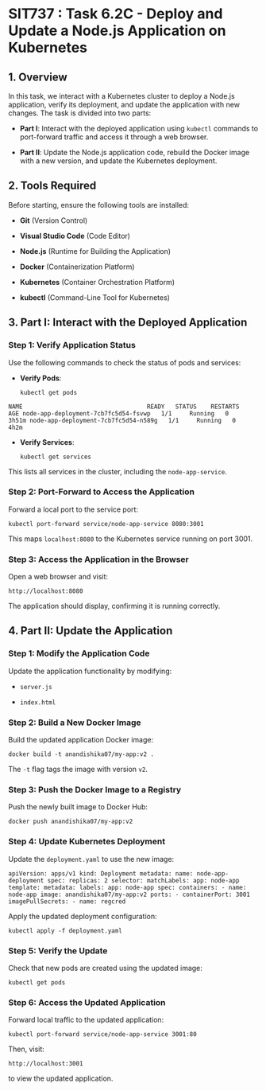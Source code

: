 SIT737 : Task 6.2C - Deploy and Update a Node.js Application on Kubernetes
=========================================================================

1\. Overview
------------

In this task, we interact with a Kubernetes cluster to deploy a Node.js application, verify its deployment, and update the application with new changes. The task is divided into two parts:

-   **Part I**: Interact with the deployed application using `kubectl` commands to port-forward traffic and access it through a web browser.

-   **Part II**: Update the Node.js application code, rebuild the Docker image with a new version, and update the Kubernetes deployment.

2\. Tools Required
------------------

Before starting, ensure the following tools are installed:

-   **Git** (Version Control)

-   **Visual Studio Code** (Code Editor)

-   **Node.js** (Runtime for Building the Application)

-   **Docker** (Containerization Platform)

-   **Kubernetes** (Container Orchestration Platform)

-   **kubectl** (Command-Line Tool for Kubernetes)

3\. Part I: Interact with the Deployed Application
--------------------------------------------------

### Step 1: Verify Application Status

Use the following commands to check the status of pods and services:

-   **Verify Pods**:

    `kubectl get pods`


`NAME                                   READY   STATUS    RESTARTS   AGE
node-app-deployment-7cb7fc5d54-fsvwp   1/1     Running   0          3h51m
node-app-deployment-7cb7fc5d54-n589g   1/1     Running   0          4h2m`

-   **Verify Services**:

    `kubectl get services`

This lists all services in the cluster, including the `node-app-service`.

### Step 2: Port-Forward to Access the Application

Forward a local port to the service port:


`kubectl port-forward service/node-app-service 8080:3001`

This maps `localhost:8080` to the Kubernetes service running on port 3001.

### Step 3: Access the Application in the Browser

Open a web browser and visit:


`http://localhost:8080`

The application should display, confirming it is running correctly.

4\. Part II: Update the Application
-----------------------------------

### Step 1: Modify the Application Code

Update the application functionality by modifying:

-   `server.js`

-   `index.html`

### Step 2: Build a New Docker Image

Build the updated application Docker image:

`docker build -t anandishika07/my-app:v2 .`

The `-t` flag tags the image with version `v2`.

### Step 3: Push the Docker Image to a Registry

Push the newly built image to Docker Hub:

`docker push anandishika07/my-app:v2`

### Step 4: Update Kubernetes Deployment

Update the `deployment.yaml` to use the new image:

`apiVersion: apps/v1
kind: Deployment
metadata:
  name: node-app-deployment
spec:
  replicas: 2
  selector:
    matchLabels:
      app: node-app
  template:
    metadata:
      labels:
        app: node-app
    spec:
      containers:
      - name: node-app
        image: anandishika07/my-app:v2
        ports:
        - containerPort: 3001
      imagePullSecrets:
      - name: regcred`

Apply the updated deployment configuration:

`kubectl apply -f deployment.yaml`

### Step 5: Verify the Update

Check that new pods are created using the updated image:


`kubectl get pods`

### Step 6: Access the Updated Application

Forward local traffic to the updated application:


`kubectl port-forward service/node-app-service 3001:80`

Then, visit:

`http://localhost:3001`

to view the updated application.
